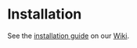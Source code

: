 Installation
============

See the [installation guide](https://github.com/CKOTech/checkout-abante-plugin/wiki/Installation) on our [Wiki](https://github.com/CKOTech/checkout-abante-plugin/wiki).
